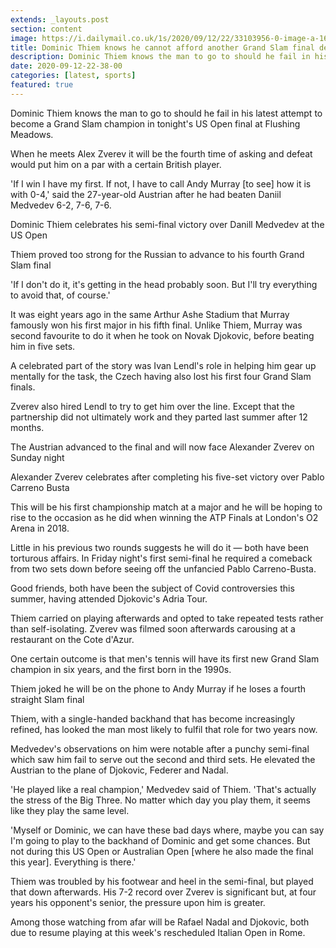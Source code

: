 ```yaml
---
extends: _layouts.post
section: content
image: https://i.dailymail.co.uk/1s/2020/09/12/22/33103956-0-image-a-16_1599946409558.jpg 
title: Dominic Thiem knows he cannot afford another Grand Slam final defeat 
description: Dominic Thiem knows the man to go to should he fail in his latest attempt to become a Grand Slam champion in tonights US Open final at Flushing Meadows. 
date: 2020-09-12-22-38-00 
categories: [latest, sports] 
featured: true 
--- 
```

Dominic Thiem knows the man to go to should he fail in his latest attempt to become a Grand Slam champion in tonight's US Open final at Flushing Meadows.

When he meets Alex Zverev it will be the fourth time of asking and defeat would put him on a par with a certain British player.

'If I win I have my first. If not, I have to call Andy Murray [to see] how it is with 0-4,' said the 27-year-old Austrian after he had beaten Daniil Medvedev 6-2, 7-6, 7-6. 

Dominic Thiem celebrates his semi-final victory over Danill Medvedev at the US Open 

Thiem proved too strong for the Russian to advance to his fourth Grand Slam final 

'If I don't do it, it's getting in the head probably soon. But I'll try everything to avoid that, of course.'

It was eight years ago in the same Arthur Ashe Stadium that Murray famously won his first major in his fifth final. Unlike Thiem, Murray was second favourite to do it when he took on Novak Djokovic, before beating him in five sets.

A celebrated part of the story was Ivan Lendl's role in helping him gear up mentally for the task, the Czech having also lost his first four Grand Slam finals.

Zverev also hired Lendl to try to get him over the line. Except that the partnership did not ultimately work and they parted last summer after 12 months.

The Austrian advanced to the final and will now face Alexander Zverev on Sunday night

Alexander Zverev celebrates after completing his five-set victory over Pablo Carreno Busta

This will be his first championship match at a major and he will be hoping to rise to the occasion as he did when winning the ATP Finals at London's O2 Arena in 2018.

Little in his previous two rounds suggests he will do it — both have been torturous affairs. In Friday night's first semi-final he required a comeback from two sets down before seeing off the unfancied Pablo Carreno-Busta. 

Good friends, both have been the subject of Covid controversies this summer, having attended Djokovic's Adria Tour.

Thiem carried on playing afterwards and opted to take repeated tests rather than self-isolating. Zverev was filmed soon afterwards carousing at a restaurant on the Cote d'Azur.

One certain outcome is that men's tennis will have its first new Grand Slam champion in six years, and the first born in the 1990s.

Thiem joked he will be on the phone to Andy Murray if he loses a fourth straight Slam final

Thiem, with a single-handed backhand that has become increasingly refined, has looked the man most likely to fulfil that role for two years now.

Medvedev's observations on him were notable after a punchy semi-final which saw him fail to serve out the second and third sets. He elevated the Austrian to the plane of Djokovic, Federer and Nadal.

'He played like a real champion,' Medvedev said of Thiem. 'That's actually the stress of the Big Three. No matter which day you play them, it seems like they play the same level.

'Myself or Dominic, we can have these bad days where, maybe you can say I'm going to play to the backhand of Dominic and get some chances. But not during this US Open or Australian Open [where he also made the final this year]. Everything is there.'

Thiem was troubled by his footwear and heel in the semi-final, but played that down afterwards. His 7-2 record over Zverev is significant but, at four years his opponent's senior, the pressure upon him is greater.

Among those watching from afar will be Rafael Nadal and Djokovic, both due to resume playing at this week's rescheduled Italian Open in Rome. 

